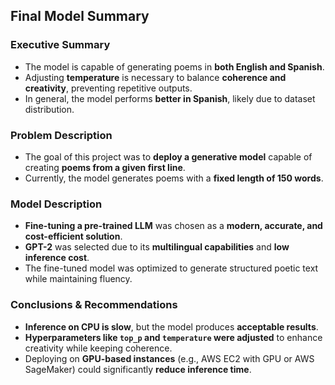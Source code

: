 ## Final Model Summary

### Executive Summary
- The model is capable of generating poems in **both English and Spanish**.
- Adjusting **temperature** is necessary to balance **coherence and creativity**, preventing repetitive outputs.
- In general, the model performs **better in Spanish**, likely due to dataset distribution.

### Problem Description
- The goal of this project was to **deploy a generative model** capable of creating **poems from a given first line**.
- Currently, the model generates poems with a **fixed length of 150 words**.

### Model Description
- **Fine-tuning a pre-trained LLM** was chosen as a **modern, accurate, and cost-efficient solution**.
- **GPT-2** was selected due to its **multilingual capabilities** and **low inference cost**.
- The fine-tuned model was optimized to generate structured poetic text while maintaining fluency.

### Conclusions & Recommendations
- **Inference on CPU is slow**, but the model produces **acceptable results**.
- **Hyperparameters like `top_p` and `temperature` were adjusted** to enhance creativity while keeping coherence.
- Deploying on **GPU-based instances** (e.g., AWS EC2 with GPU or AWS SageMaker) could significantly **reduce inference time**.



